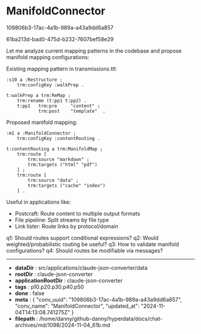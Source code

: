 # ManifoldConnector

109806b3-17ac-4a1b-989a-a43a9dd6a857

61ba213d-bad0-475d-b232-7607bef58e29

 Let me analyze current mapping patterns in the codebase and propose manifold mapping configurations:

Existing mapping pattern in transmissions.ttl:
```turtle
:s10 a :Restructure ;
    trm:configKey :walkPrep .

t:walkPrep a trm:ReMap ;
    trm:rename (t:pp1 t:pp2) . 
    t:pp1   trm:pre     "content" ;
            trm:post    "template"  .
```

Proposed manifold mapping:
```turtle
:m1 a :ManifoldConnector ;
    trm:configKey :contentRouting .

t:contentRouting a trm:ManifoldMap ;
    trm:route [
        trm:source "markdown" ;
        trm:targets ("html" "pdf")
    ] ;
    trm:route [
        trm:source "data" ; 
        trm:targets ("cache" "index")
    ] .
```

Useful in applications like:
- Postcraft: Route content to multiple output formats
- File pipeline: Split streams by file type 
- Link lister: Route links by protocol/domain

q1: Should routes support conditional expressions?
q2: Would weighted/probabilistic routing be useful?
q3: How to validate manifold configurations?
q4: Should routes be modifiable via messages?

---

* **dataDir** : src/applications/claude-json-converter/data
* **rootDir** : claude-json-converter
* **applicationRootDir** : claude-json-converter
* **tags** : p10.p20.p30.p40.p50
* **done** : false
* **meta** : {
  "conv_uuid": "109806b3-17ac-4a1b-989a-a43a9dd6a857",
  "conv_name": "ManifoldConnector",
  "updated_at": "2024-11-04T14:13:08.741275Z"
}
* **filepath** : /home/danny/github-danny/hyperdata/docs/chat-archives/md/1098/2024-11-04_61b.md